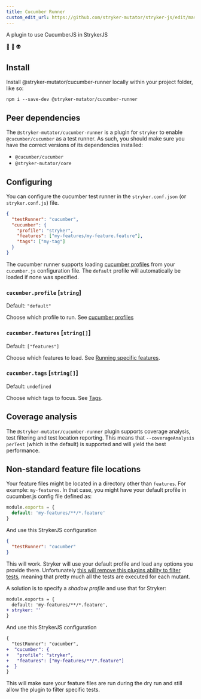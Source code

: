 ```yaml
---
title: Cucumber Runner
custom_edit_url: https://github.com/stryker-mutator/stryker-js/edit/master/docs/cucumber-runner.md
---
```


A plugin to use CucumberJS in StrykerJS

🥒 💖 👽

## Install

Install @stryker-mutator/cucumber-runner locally within your project folder, like so:

```shell
npm i --save-dev @stryker-mutator/cucumber-runner
```

## Peer dependencies

The `@stryker-mutator/cucumber-runner` is a plugin for `stryker` to enable `@cucumber/cucumber` as a test runner.
As such, you should make sure you have the correct versions of its dependencies installed:

* `@cucumber/cucumber`
* `@stryker-mutator/core`

## Configuring

You can configure the cucumber test runner in the `stryker.conf.json` (or `stryker.conf.js`) file.

```json
{
  "testRunner": "cucumber",
  "cucumber": {
    "profile": "stryker",
    "features": ["my-features/my-feature.feature"],
    "tags": ["my-tag"]
  }
}
```

The cucumber runner supports loading [cucumber profiles](https://github.com/cucumber/cucumber-js/blob/main/docs/profiles.md#profiles) from your `cucumber.js` configuration file. The `default` profile will automatically be loaded if none was specified.

### `cucumber.profile` [`string`]

Default: `"default"`

Choose which profile to run. See [cucumber profiles](https://github.com/cucumber/cucumber-js/blob/main/docs/profiles.md#profiles)

### `cucumber.features` [`string[]`]

Default: `["features"]`

Choose which features to load. See [Running specific features](https://github.com/cucumber/cucumber-js/blob/main/docs/cli.md#running-specific-features).

### `cucumber.tags` [`string[]`]

Default: `undefined`

Choose which tags to focus. See [Tags](https://github.com/cucumber/cucumber-js/blob/main/docs/cli.md#tags).


## Coverage analysis

The `@stryker-mutator/cucumber-runner` plugin supports coverage analysis, test filtering and test location reporting. This means that `--coverageAnalysis perTest` (which is the default) is supported and will yield the best performance.

## Non-standard feature file locations

Your feature files might be located in a directory other than `features`. For example: `my-features`. In that case, you might have your default profile in cucumber.js config file defined as:

```js
module.exports = {
  default: 'my-features/**/*.feature'
}
```

And use this StrykerJS configuration

```json
{
  "testRunner": "cucumber"
}
```

This will work. Stryker will use your default profile and load any options you provide there. Unfortunately [this will remove this plugins ability to filter tests](https://github.com/cucumber/cucumber-js/issues/1712), meaning that pretty much all the tests are executed for each mutant.

A solution is to specify a _shadow profile_ and use that for Stryker:

```diff
module.exports = {
  default: 'my-features/**/*.feature',
+ stryker: ''
}
```

And use this StrykerJS configuration

```diff
{
  "testRunner": "cucumber",
+  "cucumber": {
+   "profile": "stryker",
+   "features": ["my-features/**/*.feature"]
+  }
}
```

This will make sure your feature files are run during the dry run and still allow the plugin to filter specific tests.
